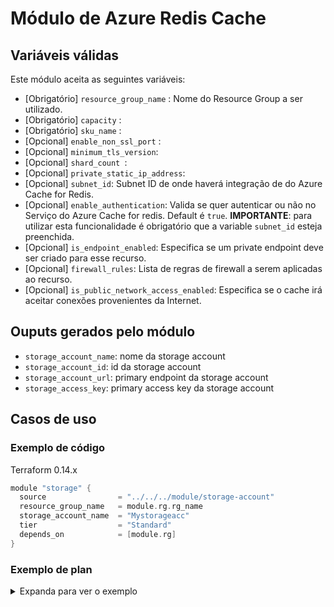   # Módulo de Azure Redis Cache
## Variáveis válidas
Este módulo aceita as seguintes variáveis:


* [Obrigatório] `resource_group_name` : Nome do Resource Group a ser utilizado.
* [Obrigatório] `capacity` : 
* [Obrigatório] `sku_name` : 
* [Opcional] `enable_non_ssl_port` :
* [Opcional] `minimum_tls_version`:
* [Opcional] `shard_count `:
* [Opcional] `private_static_ip_address`:
* [Opcional] `subnet_id`: Subnet ID de onde haverá integração de do Azure Cache for Redis.
* [Opcional] `enable_authentication`: Valida se quer autenticar ou não no Serviço do Azure Cache for redis. Default é `true`. **IMPORTANTE**: para utilizar esta funcionalidade é obrigatório que a variable `subnet_id` esteja preenchida.
* [Opcional] `is_endpoint_enabled`: Especifica se um private endpoint deve ser criado para esse recurso.
* [Opcional] `firewall_rules`: Lista de regras de firewall a serem aplicadas ao recurso.
* [Opcional] `is_public_network_access_enabled`: Especifica se o cache irá aceitar conexões provenientes da Internet.

## Ouputs gerados pelo módulo
* `storage_account_name`: nome da storage account
* `storage_account_id`: id da storage account
* `storage_account_url`: primary endpoint da storage account
* `storage_access_key`: primary access key da storage account


## Casos de uso
### Exemplo de código
Terraform 0.14.x
``` Go
module "storage" {
  source                = "../../../module/storage-account"
  resource_group_name   = module.rg.rg_name
  storage_account_name  = "Mystorageacc"
  tier                  = "Standard"
  depends_on            = [module.rg]
}
```
### Exemplo de plan
<details><summary>Expanda para ver o exemplo</summary>

``` Go
An execution plan has been generated and is shown below.
Resource actions are indicated with the following symbols:
  + create

Terraform will perform the following actions:

  # module.datacollection.module.storage.azurerm_storage_account.storacc will be created
  + resource "azurerm_storage_account" "storacc" {
      + access_tier                      = (known after apply)
      + account_kind                     = "StorageV2"
      + account_replication_type         = "GRS"
      + account_tier                     = "Standard"
      + allow_blob_public_access         = false
      + enable_https_traffic_only        = true
      + id                               = (known after apply)
      + is_hns_enabled                   = false
      + large_file_share_enabled         = (known after apply)
      + location                         = "eastus2"
      + min_tls_version                  = "TLS1_0"
      + name                             = (known after apply)
      + primary_access_key               = (sensitive value)
      + primary_blob_connection_string   = (sensitive value)
      + primary_blob_endpoint            = (known after apply)
      + primary_blob_host                = (known after apply)
      + primary_connection_string        = (sensitive value)
      + primary_dfs_endpoint             = (known after apply)
      + primary_dfs_host                 = (known after apply)
      + primary_file_endpoint            = (known after apply)
      + primary_file_host                = (known after apply)
      + primary_location                 = (known after apply)
      + primary_queue_endpoint           = (known after apply)
      + primary_queue_host               = (known after apply)
      + primary_table_endpoint           = (known after apply)
      + primary_table_host               = (known after apply)
      + primary_web_endpoint             = (known after apply)
      + primary_web_host                 = (known after apply)
      + resource_group_name              = "rg-impulse-datacollection-dev"
      + secondary_access_key             = (sensitive value)
      + secondary_blob_connection_string = (sensitive value)
      + secondary_blob_endpoint          = (known after apply)
      + secondary_blob_host              = (known after apply)
      + secondary_connection_string      = (sensitive value)
      + secondary_dfs_endpoint           = (known after apply)
      + secondary_dfs_host               = (known after apply)
      + secondary_file_endpoint          = (known after apply)
      + secondary_file_host              = (known after apply)
      + secondary_location               = (known after apply)
      + secondary_queue_endpoint         = (known after apply)
      + secondary_queue_host             = (known after apply)
      + secondary_table_endpoint         = (known after apply)
      + secondary_table_host             = (known after apply)
      + secondary_web_endpoint           = (known after apply)
      + secondary_web_host               = (known after apply)

      + blob_properties {
          + cors_rule {
              + allowed_headers    = (known after apply)
              + allowed_methods    = (known after apply)
              + allowed_origins    = (known after apply)
              + exposed_headers    = (known after apply)
              + max_age_in_seconds = (known after apply)
            }

          + delete_retention_policy {
              + days = (known after apply)
            }
        }

      + identity {
          + principal_id = (known after apply)
          + tenant_id    = (known after apply)
          + type         = (known after apply)
        }

      + network_rules {
          + bypass                     = (known after apply)
          + default_action             = (known after apply)
          + ip_rules                   = (known after apply)
          + virtual_network_subnet_ids = (known after apply)
        }

      + queue_properties {
          + cors_rule {
              + allowed_headers    = (known after apply)
              + allowed_methods    = (known after apply)
              + allowed_origins    = (known after apply)
              + exposed_headers    = (known after apply)
              + max_age_in_seconds = (known after apply)
            }

          + hour_metrics {
              + enabled               = (known after apply)
              + include_apis          = (known after apply)
              + retention_policy_days = (known after apply)
              + version               = (known after apply)
            }

          + logging {
              + delete                = (known after apply)
              + read                  = (known after apply)
              + retention_policy_days = (known after apply)
              + version               = (known after apply)
              + write                 = (known after apply)
            }

          + minute_metrics {
              + enabled               = (known after apply)
              + include_apis          = (known after apply)
              + retention_policy_days = (known after apply)
              + version               = (known after apply)
            }
        }
    }

  # module.datacollection.module.storage.random_id.storacc will be created
  + resource "random_id" "storacc" {
      + b64_std     = (known after apply)
      + b64_url     = (known after apply)
      + byte_length = 8
      + dec         = (known after apply)
      + hex         = (known after apply)
      + id          = (known after apply)
    }
```